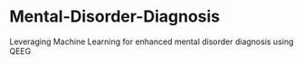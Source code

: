 # Mental-Disorder-Diagnosis
Leveraging Machine Learning for enhanced mental disorder diagnosis using QEEG
